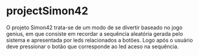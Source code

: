 # projectSimon42

O projeto Simon42 trata-se de um modo de se divertir baseado no jogo genius, em que consiste em recordar a sequência aleatória gerada pelo sistema e apresentada por leds relacionados a botões. Logo após o usuário deve pressionar o botão que corresponde ao led aceso na sequência.
